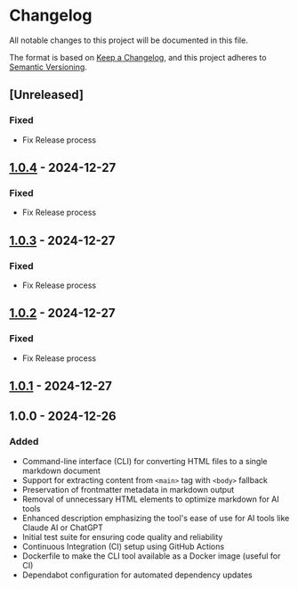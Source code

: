 # Changelog

All notable changes to this project will be documented in this file.

The format is based on [Keep a Changelog](https://keepachangelog.com/en/1.1.0/),
and this project adheres to [Semantic Versioning](https://semver.org/spec/v2.0.0.html).

## [Unreleased]

### Fixed

- Fix Release process

## [1.0.4] - 2024-12-27

### Fixed

- Fix Release process

## [1.0.3] - 2024-12-27

### Fixed

- Fix Release process

## [1.0.2] - 2024-12-27

### Fixed

- Fix Release process

## [1.0.1] - 2024-12-27

## 1.0.0 - 2024-12-26

### Added

- Command-line interface (CLI) for converting HTML files to a single markdown document
- Support for extracting content from `<main>` tag with `<body>` fallback
- Preservation of frontmatter metadata in markdown output
- Removal of unnecessary HTML elements to optimize markdown for AI tools
- Enhanced description emphasizing the tool's ease of use for AI tools like Claude AI or ChatGPT
- Initial test suite for ensuring code quality and reliability
- Continuous Integration (CI) setup using GitHub Actions
- Dockerfile to make the CLI tool available as a Docker image (useful for CI)
- Dependabot configuration for automated dependency updates

[1.0.1]: https://github.com/tmaier/site-to-md/compare/v1.0.0...v1.0.1
[1.0.2]: https://github.com/tmaier/site-to-md/compare/v1.0.1...v1.0.2
[1.0.3]: https://github.com/tmaier/site-to-md/compare/v1.0.2...v1.0.3
[1.0.4]: https://github.com/tmaier/site-to-md/compare/v1.0.3...v1.0.4
